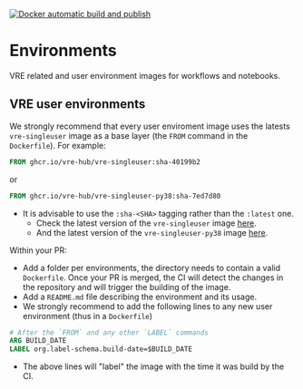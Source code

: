 [![Docker automatic build and publish](https://github.com/vre-hub/environments/actions/workflows/env-build.yaml/badge.svg?branch=main)](https://github.com/vre-hub/environments/actions/workflows/env-build.yaml)

# Environments

VRE related and user environment images for workflows and notebooks.

## VRE user environments

We strongly recommend that every user enviroment image uses the latests `vre-singleuser` image as a base layer (the `FROM` command in the `Dockerfile`). For example:
```Dockerfile
FROM ghcr.io/vre-hub/vre-singleuser:sha-40199b2
```
or 
```Dockerfile
FROM ghcr.io/vre-hub/vre-singleuser-py38:sha-7ed7d80
```
  - It is advisable to use the `:sha-<SHA>` tagging rather than the `:latest` one.
    - Check the latest version of the `vre-singleuser` image [here](https://github.com/vre-hub/environments/pkgs/container/vre-singleuser).
    - And the latest version of the `vre-singleuser-py38` image [here](https://github.com/vre-hub/environments/pkgs/container/vre-singleuser-py38).

Within your PR: 
 - Add a folder per environments, the directory needs to contain a valid `Dockerfile`. Once your PR is merged, the CI will detect the changes in the repository and will trigger the building of the image.
 - Add a `README.md` file describing the environment and its usage.
 - We strongly recommend to add the following lines to any new user environment (thus in a `Dockerfile`)
 
```Dockerfile
# After the `FROM` and any other `LABEL` commands
ARG BUILD_DATE
LABEL org.label-schema.build-date=$BUILD_DATE
```
  - The above lines will "label" the image with the time it was build by the CI.
